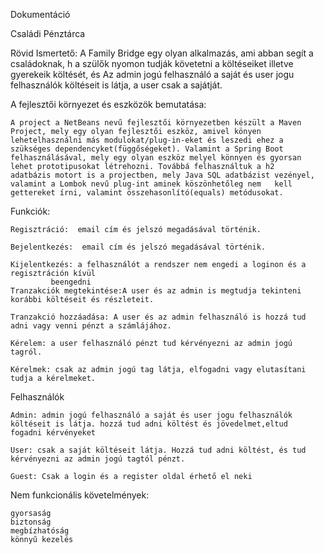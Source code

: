Dokumentáció

Családi Pénztárca

Rövid Ismertető:
A Family Bridge egy olyan alkalmazás, ami abban segít a családoknak, h a szülők  nyomon tudják követetni a költéseiket  illetve gyerekeik költését, és 
Az admin jogú felhasználó a saját és user jogu felhasználók költéseit is látja, a user csak a sajátját.

A fejlesztői környezet és eszközök bemutatása:

	A project a NetBeans nevű fejlesztői környezetben készült a Maven Project, mely egy olyan fejlesztői eszköz, amivel könyen lehetelhasználni más modulokat/plug-in-eket és leszedi ehez a szükséges dependencyket(függőségeket). Valamint a Spring Boot 		felhasználásával, mely egy olyan eszköz melyel könnyen és gyorsan lehet prototipusokat létrehozni. Továbbá felhasználtuk a h2 	adatbázis motort is a projectben, mely Java SQL adatbázist vezényel, valamint a Lombok nevű plug-int aminek köszönhetőleg nem 	kell gettereket írni, valamint összehasonlító(equals) metódusokat.

Funkciók:

	Regisztráció:  email cím és jelszó megadásával történik.
	
	Bejelentkezés:  email cím és jelszó megadásával történik.
	
	Kijelentkezés: a felhasználót a rendszer nem engedi a loginon és a regisztráción kívül
   			 beengedni
 	Tranzakciók megtekintése:A user és az admin is megtudja tekinteni korábbi költéseit és részleteit.
	
	Tranzakció hozzáadása: A user és az admin felhasználó is hozzá tud adni vagy venni pénzt a számlájához.
	
 	Kérelem: a user felhasználó pénzt tud kérvényezni az admin jogú tagról.
	
 	Kérelmek: csak az admin jogú tag látja, elfogadni vagy elutasítani tudja a kérelmeket.
	
  
Felhasználók

 	Admin: admin jogú felhasználó a saját és user jogu felhasználók költéseit is látja. hozzá tud adni költést és jövedelmet,eltud 			fogadni kérvényeket
	
	User: csak a saját költéseit látja. Hozzá tud adni költést, és tud kérvényezni az admin jogú tagtól pénzt.
	
	Guest: Csak a login és a register oldal érhető el neki


Nem funkcionális követelmények:

	gyorsaság
	biztonság
	megbízhatóság
 	könnyű kezelés
